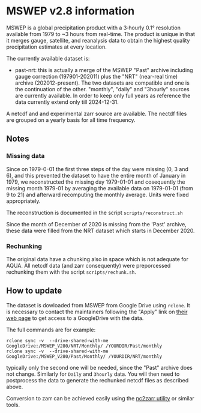 # MSWEP v2.8 information

MSWEP is a global precipitation product with a 3‑hourly 0.1° resolution available from 1979 to ~3 hours from real-time. The product is unique in that it merges gauge, satellite, and reanalysis data to obtain the highest quality precipitation estimates at every location.

The currently available dataset is:

- past-nrt: this is actually a merge of the MSWEP "Past" archive including gauge correction (197901-202011) plus
            the "NRT" (near-real time) archive (202012-present). The two datasets are compatible and one is the continuation 
            of the other. "monthly", "daily" and "3hourly" sources are currently available. 
            In order to keep only full years as reference the data currently extend only till 2024-12-31.

A netcdf and and experimental zarr source are available. The nectdf files are grouped on a yearly basis for all time frequency.

## Notes

### Missing data

Since on 1979-0-01 the first three steps of the day were missing (0, 3 and 6), and this prevented the dataset to have the entire month of January in 1979, we reconstructed the missing day 1979-01-01 and cosequently the missing month 1979-01 by averaging the available data on 1979-01-01 (from 9 to 21) and afterward recomputing the monthly average. Units were fixed appropriately.

The reconstruction is documented in the script `scripts/reconstruct.sh`

Since the month of December of 2020 is missing from the 'Past' archive, these data were filled from the NRT dataset which starts in December 2020.

### Rechunking

The original data have a chunking also in space which is not adequate for AQUA. All netcdf data (and zarr consequently) were preporcessed rechunking them with the script `scripts/rechunk.sh`.

## How to update

The dataset is dowloaded from MSWEP from Google Drive using `rclone`.
It is necessary to contact the maintainers following the "Apply" link on [their web page](https://www.gloh2o.org/mswep/) to
get access to a GoogleDrive with the data.

The full commands are for example:
````
rclone sync -v  --drive-shared-with-me GoogleDrive:/MSWEP_V280/NRT/Monthly/ /YOURDIR/Past/monthly
rclone sync -v  --drive-shared-with-me GoogleDrive:/MSWEP_V280/Past/Monthly/ /YOURDIR/NRT/monthly
````
typically only the second one will be needed, since the "Past" archive does not change. Similarly for `Daily` and `3hourly` data.
You will then need to postprocess the data to generate the rechunked netcdf files as described above.

Conversion to zarr can be achieved easily using the [nc2zarr utility](https://github.com/bcdev/nc2zarr) or similar tools.




